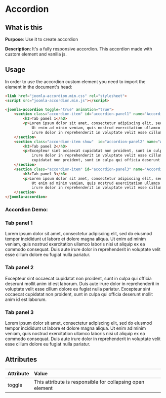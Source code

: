 # Accordion

## What is this

**Purpose**: Use it to create accordion

**Description**: It's a fully responsive accordion. This accordion made with custom element and vanilla js.

## Usage

In order to use the accordion custom element you need to import the element in the document's head:

```html
<link href="joomla-accordion.min.css" rel="stylesheet">
<script src="joomla-accordion.min.js"></script>
```

```html
<joomla-accordion toggle="true" animation="true">
    <section class="accordion-item" id="accordion-panel1" name="Accordion panel 1">
        <h3>Tab panel 1</h3>
        <p>Lorem ipsum dolor sit amet, consectetur adipiscing elit, sed do eiusmod tempor incididunt ut labore et dolore magna aliqua.
            Ut enim ad minim veniam, quis nostrud exercitation ullamco laboris nisi ut aliquip ex ea commodo consequat. Duis aute
            irure dolor in reprehenderit in voluptate velit esse cillum dolore eu fugiat nulla pariatur.</p>
    </section>
    <section class="accordion-item show"  id="accordion-panel2" name="Accordion panel 2">
        <h3>Tab panel 2</h3>
        <p>Excepteur sint occaecat cupidatat non proident, sunt in culpa qui officia deserunt mollit anim id est laborum. Duis aute
            irure dolor in reprehenderit in voluptate velit esse cillum dolore eu fugiat nulla pariatur. Excepteur sint occaecat
            cupidatat non proident, sunt in culpa qui officia deserunt mollit anim id est laborum.</p>
    </section>
    <section class="accordion-item" id="accordion-panel3" name="Accordion panel 3">
        <h3>Tab panel 3</h3>
        <p>Lorem ipsum dolor sit amet, consectetur adipiscing elit, sed do eiusmod tempor incididunt ut labore et dolore magna aliqua.
            Ut enim ad minim veniam, quis nostrud exercitation ullamco laboris nisi ut aliquip ex ea commodo consequat. Duis aute
            irure dolor in reprehenderit in voluptate velit esse cillum dolore eu fugiat nulla pariatur.</p>
    </section>
</joomla-accordion>
```

### Accordion Demo:

<joomla-accordion toggle="true">
    <section class="accordion-item" id="accordion-panel1" name="Accordion panel 1">
        <h3>Tab panel 1</h3>
        <p>Lorem ipsum dolor sit amet, consectetur adipiscing elit, sed do eiusmod tempor incididunt ut labore et dolore magna aliqua.
            Ut enim ad minim veniam, quis nostrud exercitation ullamco laboris nisi ut aliquip ex ea commodo consequat. Duis aute
            irure dolor in reprehenderit in voluptate velit esse cillum dolore eu fugiat nulla pariatur.</p>
    </section>
    <section class="accordion-item show"  id="accordion-panel2" name="Accordion panel 2">
        <h3>Tab panel 2</h3>
        <p>Excepteur sint occaecat cupidatat non proident, sunt in culpa qui officia deserunt mollit anim id est laborum. Duis aute
            irure dolor in reprehenderit in voluptate velit esse cillum dolore eu fugiat nulla pariatur. Excepteur sint occaecat
            cupidatat non proident, sunt in culpa qui officia deserunt mollit anim id est laborum.</p>
    </section>
    <section class="accordion-item" id="accordion-panel3" name="Accordion panel 3">
        <h3>Tab panel 3</h3>
        <p>Lorem ipsum dolor sit amet, consectetur adipiscing elit, sed do eiusmod tempor incididunt ut labore et dolore magna aliqua.
            Ut enim ad minim veniam, quis nostrud exercitation ullamco laboris nisi ut aliquip ex ea commodo consequat. Duis aute
            irure dolor in reprehenderit in voluptate velit esse cillum dolore eu fugiat nulla pariatur.</p>
    </section>
</joomla-accordion>


## Attributes

|Attribute|Value|
|:--------|:----|
|toggle|This attribute is responsible for collapsing open element|





